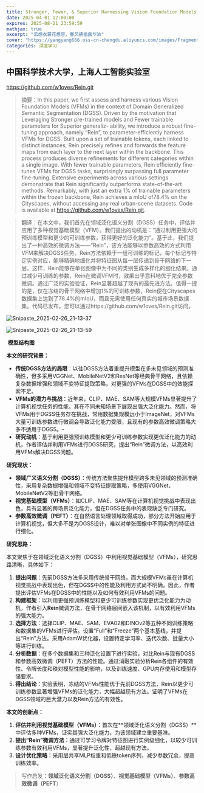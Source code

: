 ```yaml
---
title: Stronger, Fewer, & Superior Harnessing Vision Foundation Models for Domain Generalized Semantic Segmentation（DGSS）
date: 2025-04-01 12:00:00
expires: 2025-08-21 23:59:59
mathjax: true
excerpt: "云想衣裳花想容，春风拂槛露华浓"
cover: "https://yangyang666.oss-cn-chengdu.aliyuncs.com/images/Fragment_7_4k_a51f7.jpg"
categories: 深度学习
---
```


##  **中国科学技术大学，上海人工智能实验室**

https://github.com/w1oves/Rein.git

> 摘要：In this paper, we first assess and harness various Vision Foundation Models (VFMs) in the context of Domain Generalized Semantic Segmentation (DGSS). Driven by the motivation that Leveraging Stronger pre-trained models and Fewer trainable parameters for Superior generaliz- ability, we introduce a robust fine-tuning approach, namely “Rein”, to parameter-efficiently harness VFMs for DGSS. Built upon a set of trainable tokens, each linked to distinct instances, Rein precisely refines and forwards the feature maps from each layer to the next layer within the backbone. This process produces diverse refinements for different categories within a single image. With fewer trainable parameters, Rein efficiently fine-tunes VFMs for DGSS tasks, surprisingly surpassing full parameter fine-tuning. Extensive experiments across various settings demonstrate that Rein significantly outperforms state-of-the-art methods. Remarkably, with just an extra 1% of trainable parameters within the frozen backbone, Rein achieves a mIoU of78.4% on the Cityscapes, without accessing any real urban-scene datasets. Code is available at https://github.com/w1oves/Rein.git.

> 翻译：在本文中，我们首先在领域泛化语义分割（DGSS）任务中，评估并应用了多种视觉基础模型（VFM）。我们提出的动机是：“通过利用更强大的预训练模型和更少的可训练参数，获得更好的泛化能力”。基于此，我们提出了一种高效的微调方法——“Rein”，该方法能够以参数高效的方式利用VFM来解决DGSS任务。Rein方法依赖于一组可训练的标记，每个标记与特定实例对应，能够精确地细化并将特征图从每一层传递到骨干网络的下一层。这样，Rein能够在单张图像中为不同的类别生成多样化的细化结果。通过减少可训练的参数，Rein在微调VFM时，效果出乎意料地优于完全参数微调。通过广泛的实验验证，Rein显著超越了现有的最先进方法。值得一提的是，仅在冻结的骨干网络中增加1%的可训练参数，Rein便在Cityscapes数据集上达到了78.4%的mIoU，而且无需使用任何真实的城市场景数据集。代码已发布，您可以通过https://github.com/w1oves/Rein.git访问。





![Snipaste_2025-02-26_21-13-37](https://yangyang666.oss-cn-chengdu.aliyuncs.com/images/Snipaste_2025-02-26_21-13-37.png)



![Snipaste_2025-02-26_21-13-59](https://yangyang666.oss-cn-chengdu.aliyuncs.com/images/Snipaste_2025-02-26_21-13-59.png)

​                                                                                **模型结构图**



**本文的研究背景：** 

- **传统DGSS方法的局限**：以往DGSS方法着重提升模型在多未见领域的预测准确性，但多采用VGGNet、MobileNetV2和ResNet等经典骨干网络，且依赖复杂数据增强和领域不变特征提取策略，对更强的VFMs在DGSS中的效能探索不足。 
- **VFMs的潜力与挑战**：近年来，CLIP、MAE、SAM等大规模VFMs显著提升了计算机视觉任务的性能，其在不同未知场景下展现出强大泛化能力。然而，将VFMs用于DGSS任务存在挑战，常用数据集规模远小于ImageNet，对VFMs大量可训练参数进行微调会导致泛化能力受限，且现有的参数高效微调策略大多不适用于DGSS。-
-  **研究动机**：基于利用更强预训练模型和更少可训练参数实现更优泛化能力的动机，作者评估并利用VFMs进行DGSS研究，提出“Rein”微调方法，以高效利用VFMs解决DGSS问题。 





**研究现状：**

- **领域广义语义分割（DGSS）**：传统方法聚焦提升模型跨多未见领域的预测准确性，采用复杂数据增强和领域不变特征提取策略，多使用VGGNet、MobileNetV2等旧骨干网络。 
-  **视觉基础模型（VFMs）**：如CLIP、MAE、SAM等在计算机视觉挑战中表现出色，具有显著的跨场景泛化能力，但在DGSS任务中的表现缺乏专门研究。 
 - **参数高效微调（PEFT）**：在自然语言处理领域取得成功，部分方法开始应用于计算机视觉，但大多不是为DGSS设计，难以对单张图像中不同实例的特征进行细化。 





**研究思路：**



本文聚焦于在领域泛化语义分割（DGSS）中利用视觉基础模型（VFMs），研究思路清晰，具体如下：

1. **提出问题**：先前DGSS方法多采用传统骨干网络，而大规模VFMs虽在计算机视觉挑战中表现出色，但在DGSS中的性能及利用方式尚不明确。因此，作者提出评估VFMs在DGSS中的性能以及如何有效利用VFMs的问题。
2. **构建框架**：以利用更强预训练模型和更少可训练参数实现更优泛化能力为动机，作者引入**Rein**微调方法，在骨干网络层间嵌入该机制，以有效利用VFMs的强大能力。
3.  **选择方法**：选择CLIP、MAE、SAM、EVA02和DINOv2等五种不同训练策略和数据集的VFMs进行评估。设置“Full”和“Freeze”两个基本基线，并提出“Rein”方法。采用AdamW优化器，设置特定学习率、迭代次数、批量大小等进行训练。
 4. **分析数据**：在多个数据集和三种泛化设置下进行实验，对比Rein与现有DGSS和参数高效微调（PEFT）方法的性能。通过消融实验分析Rein各组件的有效性、令牌长度和秩对模型性能的影响，以及训练速度、GPU内存使用和模型存储要求。
 5. **得出结论**：实验表明，冻结的VFMs性能优于先前DGSS方法，Rein以更少可训练参数显著增强VFMs的泛化能力，大幅超越现有方法。证明了VFMs在DGSS领域的巨大潜力以及Rein方法的有效性。 





**本文的创新点：** 

1. **评估并利用视觉基础模型（VFMs）**：首次在**领域泛化语义分割（DGSS）**中评估多种VFMs，证实其强大泛化能力，为该领域建立重要基准。 
2. **提出“Rein”微调方法**：通过可学习令牌对特征图进行实例级细化，以较少可训练参数有效利用VFMs，显著提升泛化性，超越现有方法。
3. **设计优化策略**：采用层共享MLP权重和低秩token序列，减少参数冗余，提高训练效率。 



> 写作启发：**领域泛化语义分割（DGSS）**、**视觉基础模型（VFMs）**、**参数高效微调（PEFT**）
